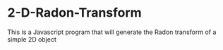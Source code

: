 # 2-D-Radon-Transform
This is a Javascript program that will generate the Radon transform of a simple 2D object
